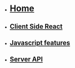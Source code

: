 * [<h1>Home</h1>](/)
* [<h2>Client Side React</h2>](/Block_1/README.md)
* [<h2>Javascript features</h2>](/Block_JS/README.md)
* [<h2>Server API</h2>](/Block_4/README.md)

<!-- 
* [<h2>Server Side Express</h2>](Block_2/README.md)
* [<h2>Last pass</h2>](Block_3/README.md)
not found
-->
<!-- docs/_sidebar.md -->